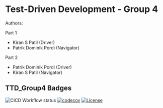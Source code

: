 # Test-Driven Development - Group 4
Authors:

Part 1 
- Kiran S Patil (Driver)
- Patrik Dominik Pordi (Navigator)

Part 2
- Patrik Dominik Pordi (Driver)
- Kiran S Patil (Navigator)


## TTD_Group4 Badges
![CICD Workflow status](https://github.com/kirangit27/TDD_Group4/actions/workflows/run-unit-test-and-upload-codecov.yml/badge.svg) [![codecov](https://codecov.io/gh/kirangit27/TDD_Group4/branch/main/graph/badge.svg)](https://codecov.io/gh/kirangit27/TDD_Group4) [![License](https://img.shields.io/badge/license-MIT-blue.svg)](LICENSE)


